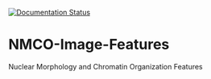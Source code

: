 [![Documentation Status](https://readthedocs.org/projects/nmco-image-features/badge/?version=latest)](https://nmco-image-features.readthedocs.io/en/latest/?badge=latest)

# NMCO-Image-Features
Nuclear Morphology and Chromatin Organization Features
